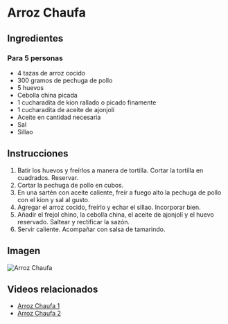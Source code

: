 # Arroz Chaufa

## Ingredientes

### Para 5 personas
- 4 tazas de arroz cocido  
- 300 gramos de pechuga de pollo  
- 5 huevos  
- Cebolla china picada  
- 1 cucharadita de kion rallado o picado finamente  
- 1 cucharadita de aceite de ajonjolí  
- Aceite en cantidad necesaria  
- Sal  
- Sillao  

## Instrucciones

1. Batir los huevos y freírlos a manera de tortilla. Cortar la tortilla en cuadrados. Reservar.  
2. Cortar la pechuga de pollo en cubos.  
3. En una sartén con aceite caliente, freír a fuego alto la pechuga de pollo con el kion y sal al gusto.  
4. Agregar el arroz cocido, freírlo y echar el sillao. Incorporar bien.  
5. Añadir el frejol chino, la cebolla china, el aceite de ajonjolí y el huevo reservado. Saltear y rectificar la sazón.  
6. Servir caliente. Acompañar con salsa de tamarindo.  

## Imagen

![Arroz Chaufa](https://www.paulinacocina.net/wp-content/uploads/2021/12/arroz-chaufa-peruano-receta.jpg)

## Videos relacionados

- [Arroz Chaufa 1](https://www.youtube.com/watch?v=sFbtifPPQCY)  
- [Arroz Chaufa 2](https://www.youtube.com/watch?v=tf34QAHiono)
